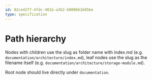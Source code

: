 ```yaml
---
id: 82ce42f7-4fdc-481b-a3b2-6000661b85be
type: specification
---
```


# Path hierarchy

Nodes with children use the slug as folder name with index.md (e.g. `documentation/architecture/index.md`), leaf nodes use the slug as the filename itself (e.g. `documentation/architecture/storage-module.md`).

Root node should live directly under `documentation`.
